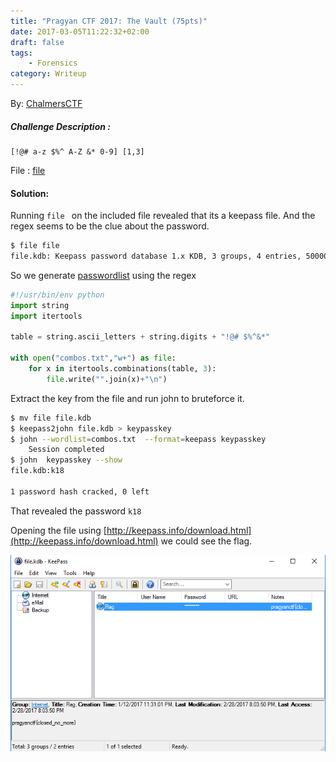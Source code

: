 ```yaml
---
title: "Pragyan CTF 2017: The Vault (75pts)"
date: 2017-03-05T11:22:32+02:00
draft: false
tags:
    - Forensics
category: Writeup
---
```

By: [ChalmersCTF](http://chalmersctf.se)

##### Challenge Description : 
```
[!@# a-z $%^ A-Z &* 0-9] [1,3]
```
File : [file](files/file.kdb)

#### Solution:

Running ```file ``` on the included file revealed that its a keepass file. And the regex seems to be the clue about the password.

```sh
$ file file
file.kdb: Keepass password database 1.x KDB, 3 groups, 4 entries, 50000 key transformation rounds

```

So we generate [passwordlist](files/combos.txt) using the regex

```python
#!/usr/bin/env python
import string
import itertools

table = string.ascii_letters + string.digits + "!@# $%^&*"

with open("combos.txt","w+") as file:
    for x in itertools.combinations(table, 3):
        file.write("".join(x)+"\n")
```

Extract the key from the file and run john to bruteforce it.

```sh
$ mv file file.kdb
$ keepass2john file.kdb > keypasskey
$ john --wordlist=combos.txt  --format=keepass keypasskey
    Session completed
$ john  keypasskey --show
file.kdb:k18

1 password hash cracked, 0 left

```

That revealed the password ```k18```

Opening the file using [http://keepass.info/download.html](http://keepass.info/download.html) we could see the flag.

![flag](files/cap.png)
